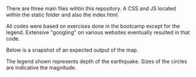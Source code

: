 There are three main files wihtin this repository.  A CSS and JS located within the static folder and also the index.html.

All codes were based on exercises done in the bootcamp except for the legend.  Extensive "googling" on various websites eventually resulted in that code.


Below is a snapshot of an expected output of the map.  

The legend shown represents depth of the earthquake.  Sizes of the circles are indicative the magnitude.

